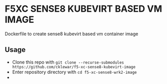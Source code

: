 # F5XC SENSE8 KUBEVIRT BASED VM IMAGE

Dockerfile to create sense8 kubevirt based vm container image

## Usage

- Clone this repo with `git clone --recurse-submodules https://github.com/cklewar/f5-xc-sense8-kubevirt-image`
- Enter repository directory with `cd f5-xc-sense8-wrk2-image`
- 